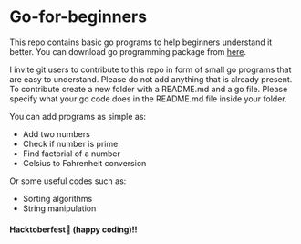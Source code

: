 # Go-for-beginners
This repo contains basic go programs to help beginners understand it better. You can download go programming package from [here](https://golang.org/dl/).

I invite git users to contribute to this repo in form of small go programs that are easy to understand. Please do not add anything that is already present. To contribute create a new folder with a README.md and a go file. Please specify what your go code does in the README.md file inside your folder.

You can add programs as simple as:
* Add two numbers
* Check if number is prime
* Find factorial of a number
* Celsius to Fahrenheit conversion 

Or some useful codes such as:
* Sorting algorithms
* String manipulation

#### Hacktoberfest🥂 (happy coding)!!
